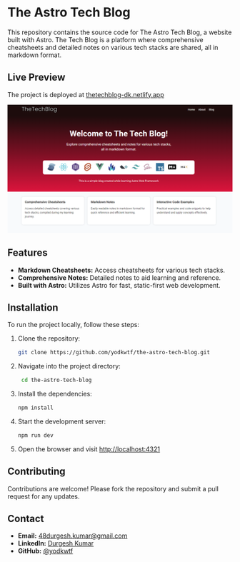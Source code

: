 # The Astro Tech Blog

This repository contains the source code for The Astro Tech Blog, a website built with Astro. The Tech Blog is a platform where comprehensive cheatsheets and detailed notes on various tech stacks are shared, all in markdown format.

## Live Preview

The project is deployed at [thetechblog-dk.netlify.app](thetechblog-dk.netlify.app)

![The Astro Tech Blog](/public/og-image.png)

## Features

- **Markdown Cheatsheets:** Access cheatsheets for various tech stacks.
- **Comprehensive Notes:** Detailed notes to aid learning and reference.
- **Built with Astro:** Utilizes Astro for fast, static-first web development.

## Installation

To run the project locally, follow these steps:

1. Clone the repository:

   ```bash
   git clone https://github.com/yodkwtf/the-astro-tech-blog.git
   ```

2. Navigate into the project directory:

   ```bash
    cd the-astro-tech-blog
   ```

3. Install the dependencies:

   ```bash
   npm install
   ```

4. Start the development server:

   ```bash
   npm run dev
   ```

5. Open the browser and visit [http://localhost:4321](http://localhost:4321)

## Contributing

Contributions are welcome! Please fork the repository and submit a pull request for any updates.

## Contact

- **Email:** [48durgesh.kumar@gmail.com](mailto:48durgesh.kumar@gmail.com)
- **LinkedIn:** [Durgesh Kumar](https://www.linkedin.com/in/durgesh-chaudhary/)
- **GitHub:** [@yodkwtf](https://github.com/yodkwtf)

